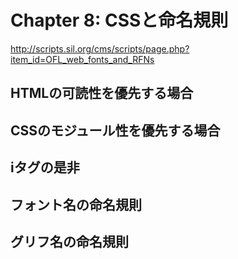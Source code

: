 # Chapter 8: CSSと命名規則

http://scripts.sil.org/cms/scripts/page.php?item_id=OFL_web_fonts_and_RFNs

## HTMLの可読性を優先する場合


## CSSのモジュール性を優先する場合


## iタグの是非


## フォント名の命名規則


## グリフ名の命名規則
